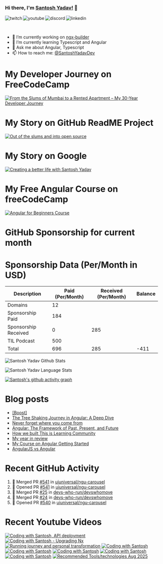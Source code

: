 ### Hi there, I'm [Santosh Yadav!](https://santoshyadav.dev) 👋

<p>
<a href="https://www.twitch.tv/santoshyadavdev">
   <img align="left" alt="twitch" src="https://img.shields.io/badge/Twitch-9146FF?style=for-the-badge&logo=twitch&logoColor=white" />
</a>&nbsp;&nbsp;

<a href="https://www.youtube.com/c/TechTalksWithSantosh">
   <img align="left" alt="youtube" src="https://img.shields.io/badge/YouTube-FF0000?style=for-the-badge&logo=youtube&logoColor=white" />
</a>&nbsp;&nbsp;

<a href="https://discord.gg/m6cNkVfXrQ">
   <img align="left" alt="discord" src="https://img.shields.io/badge/Discord-7289DA?style=for-the-badge&logo=discord&logoColor=white" />
</a>&nbsp;&nbsp;

<a href="https://www.linkedin.com/in/santoshyadavdev/">
   <img align="left" alt="linkedin" src="https://img.shields.io/badge/LinkedIn-0077B5?style=for-the-badge&logo=linkedin&logoColor=white" />
</a>
   


<p/>

<br/>
<p>

- 🔭 I’m currently working on [ngx-builder](https://github.com/ngx-builders)
- 🌱 I’m currently learning Typescript and Angular
- 💬 Ask me about Angular, Typescript
- 📫 How to reach me: [@SantoshYadavDev](https://bsky.app/profile/santoshyadav.dev)

</p>

# My Developer Journey on FreeCodeCamp

[![From the Slums of Mumbai to a Rented Apartment – My 30-Year Developer Journey](https://images.ctfassets.net/s5uo95nf6njh/X5UtU4CujK58wJ0GYMOgX/5c270bf97627dd06134c316de8b95e44/Santosh_Yadav_07.01.2023_055.jpg?w=1200&fm=avif)](https://www.freecodecamp.org/news/my-journey-into-tech-from-slums-of-mumbai-to-my-own-apartment/)

# My Story on GitHub ReadME Project

[![Out of the slums and into open source](https://images.ctfassets.net/s5uo95nf6njh/2GWKJkEH95SEwMoqxEBRoX/3413d6d4c8f05070b9d9c549075b537c/Santosh_Yadav_07.01.2023_001_1.jpg?w=1200&fm=avif)](https://github.com/readme/stories/santosh-yadav)

# My Story on Google 

[![Creating a better life with Santosh Yadav](http://img.youtube.com/vi/RpSdB7BTp_U/0.jpg)](https://youtu.be/RpSdB7BTp_U)

# My Free Angular Course on freeCodeCamp

[![Angular for Beginners Course](http://img.youtube.com/vi/3qBXWUpoPHo/0.jpg)](http://www.youtube.com/watch?v=3qBXWUpoPHo)

# GitHub Sponsorship for current month

<!-- SPONSORSHIP-DATA:START -->
<!-- SPONSORSHIP-DATA:END -->


# Sponsorship Data (Per/Month in USD)

| Description          | Paid (Per/Month) | Received (Per/Month) | Balance |
|----------------------|------------------|----------------------|---------|
| Domains              | 12               |                      |         |
| Sponsorship Paid     | 184              |                      |         |
| Sponsorship Received | 0                | 285                  |         |
| TIL Podcast          | 500              |                      |         |
| Total                | 696              | 285                  |  -411   |

![Santosh Yadav Github Stats](https://github-readme-stats.vercel.app/api?username=SantoshYadavDev&show_icons=true&include_all_commits=true&theme=radical)

![Santosh Yadav Language Stats](https://github-readme-stats.vercel.app/api/top-langs/?username=SantoshYadavDev&layout=compact&theme=radical)

[![Santosh's github activity graph](https://github-readme-activity-graph.vercel.app/graph?username=SantoshYadavDev&theme=github-compact)](https://github.com/ashutosh00710/github-readme-activity-graph)

# Blog posts
<!-- BLOG-POST-LIST:START -->
- [[Boost]](https://dev.to/santoshyadavdev/-1bg4)
- [The Tree Shaking Journey in Angular: A Deep Dive](https://dev.to/this-is-angular/the-tree-shaking-journey-in-angular-a-deep-dive-52ie)
- [Never forget where you come from](https://dev.to/this-is-learning/never-forget-where-you-come-from-5el1)
- [Angular: The Framework of Past, Present, and Future](https://dev.to/this-is-angular/angular-the-framework-of-past-present-and-future-87d)
- [How we built This is Learning Community](https://dev.to/this-is-learning/how-we-built-this-is-learning-community-g34)
- [My year in review](https://dev.to/this-is-learning/my-year-in-review-341d)
- [My Course on Angular Getting Started](https://dev.to/this-is-learning/my-course-on-angular-getting-started-3jec)
- [AngularJS vs Angular](https://dev.to/this-is-angular/angularjs-vs-angular-1gh6)
<!-- BLOG-POST-LIST:END -->

# Recent GitHub Activity
<!--START_SECTION:activity-->
1. 🎉 Merged PR [#541](https://github.com/uiuniversal/ngu-carousel/pull/541) in [uiuniversal/ngu-carousel](https://github.com/uiuniversal/ngu-carousel)
2. 💪 Opened PR [#541](https://github.com/uiuniversal/ngu-carousel/pull/541) in [uiuniversal/ngu-carousel](https://github.com/uiuniversal/ngu-carousel)
3. 🎉 Merged PR [#25](https://github.com/devs-who-run/devswhomove/pull/25) in [devs-who-run/devswhomove](https://github.com/devs-who-run/devswhomove)
4. 🎉 Merged PR [#24](https://github.com/devs-who-run/devswhomove/pull/24) in [devs-who-run/devswhomove](https://github.com/devs-who-run/devswhomove)
5. 💪 Opened PR [#540](https://github.com/uiuniversal/ngu-carousel/pull/540) in [uiuniversal/ngu-carousel](https://github.com/uiuniversal/ngu-carousel)
<!--END_SECTION:activity-->

# Recent Youtube Videos
<!-- BEGIN YOUTUBE-CARDS -->
[![Coding with Santosh, API deployment](https://ytcards.demolab.com/?id=9_qTgW35SgM&title=Coding+with+Santosh%2C+API+deployment&lang=en&timestamp=1757721505&background_color=%230d1117&title_color=%23ffffff&stats_color=%23dedede&max_title_lines=1&width=250&border_radius=5 "Coding with Santosh, API deployment")](https://www.youtube.com/watch?v=9_qTgW35SgM)
[![Coding with Santosh - Upgrading Nx](https://ytcards.demolab.com/?id=JbG4XOIfJes&title=Coding+with+Santosh+-+Upgrading+Nx&lang=en&timestamp=1757687190&background_color=%230d1117&title_color=%23ffffff&stats_color=%23dedede&max_title_lines=1&width=250&border_radius=5 "Coding with Santosh - Upgrading Nx")](https://www.youtube.com/watch?v=JbG4XOIfJes)
[![Running journey and personal transformation](https://ytcards.demolab.com/?id=9c-ItgXhaJE&title=Running+journey+and+personal+transformation&lang=en&timestamp=1757447299&background_color=%230d1117&title_color=%23ffffff&stats_color=%23dedede&max_title_lines=1&width=250&border_radius=5 "Running journey and personal transformation")](https://www.youtube.com/watch?v=9c-ItgXhaJE)
[![Coding with Santosh](https://ytcards.demolab.com/?id=0RCFhoJhM20&title=Coding+with+Santosh&lang=en&timestamp=1757147983&background_color=%230d1117&title_color=%23ffffff&stats_color=%23dedede&max_title_lines=1&width=250&border_radius=5 "Coding with Santosh")](https://www.youtube.com/watch?v=0RCFhoJhM20)
[![Coding with Santosh](https://ytcards.demolab.com/?id=C9YQmmA-of8&title=Coding+with+Santosh&lang=en&timestamp=1757062456&background_color=%230d1117&title_color=%23ffffff&stats_color=%23dedede&max_title_lines=1&width=250&border_radius=5 "Coding with Santosh")](https://www.youtube.com/watch?v=C9YQmmA-of8)
[![Coding with Santosh](https://ytcards.demolab.com/?id=JvhGss2b1Zw&title=Coding+with+Santosh&lang=en&timestamp=1756974702&background_color=%230d1117&title_color=%23ffffff&stats_color=%23dedede&max_title_lines=1&width=250&border_radius=5 "Coding with Santosh")](https://www.youtube.com/watch?v=JvhGss2b1Zw)
[![Coding with Santosh](https://ytcards.demolab.com/?id=uFN_p_2dffM&title=Coding+with+Santosh&lang=en&timestamp=1756937727&background_color=%230d1117&title_color=%23ffffff&stats_color=%23dedede&max_title_lines=1&width=250&border_radius=5 "Coding with Santosh")](https://www.youtube.com/watch?v=uFN_p_2dffM)
[![Coding with Santosh](https://ytcards.demolab.com/?id=G4mA5yMu-a8&title=Coding+with+Santosh&lang=en&timestamp=1756802087&background_color=%230d1117&title_color=%23ffffff&stats_color=%23dedede&max_title_lines=1&width=250&border_radius=5 "Coding with Santosh")](https://www.youtube.com/watch?v=G4mA5yMu-a8)
[![Recommended Tools/technologies Aug 2025](https://ytcards.demolab.com/?id=LWKcsZK-g88&title=Recommended+Tools%2Ftechnologies+Aug+2025&lang=en&timestamp=1756542189&background_color=%230d1117&title_color=%23ffffff&stats_color=%23dedede&max_title_lines=1&width=250&border_radius=5 "Recommended Tools/technologies Aug 2025")](https://www.youtube.com/watch?v=LWKcsZK-g88)
<!-- END YOUTUBE-CARDS -->
